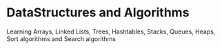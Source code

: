 # DataStructures and Algorithms
Learning Arrays, Linked Lists, Trees, Hashtables, Stacks, Queues, Heaps, Sort algorithms and Search algorithms
